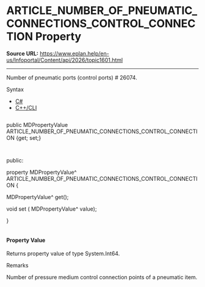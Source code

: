 # ARTICLE_NUMBER_OF_PNEUMATIC_CONNECTIONS_CONTROL_CONNECTION Property

**Source URL:** https://www.eplan.help/en-us/Infoportal/Content/api/2026/topic1601.html

---

Number of pneumatic ports (control ports) # 26074.

Syntax

- [C#](#i-syntax-CS)
- [C++/CLI](#i-syntax-CPP2005)

```
```
public MDPropertyValue ARTICLE_NUMBER_OF_PNEUMATIC_CONNECTIONS_CONTROL_CONNECTION {get; set;}
```
```

```
```
public:

property MDPropertyValue^ ARTICLE_NUMBER_OF_PNEUMATIC_CONNECTIONS_CONTROL_CONNECTION {

   MDPropertyValue^ get();

   void set (    MDPropertyValue^ value);

}
```
```

#### Property Value

Returns property value of type System.Int64.

Remarks

Number of pressure medium control connection points of a pneumatic item.
